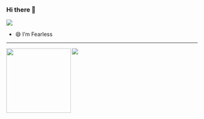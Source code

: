 ### Hi there 👋
<!-- - 👋 Hi, I’m @haikuotiana
- 👀 I’m interested in ...
- 🌱 I’m currently learning ...
- 💞️ I’m looking to collaborate on ...
- 📫 How to reach me ... -->

<!---
haikuotiana/haikuotiana is a ✨ special ✨ repository because its `README.md` (this file) appears on your GitHub profile.
You can click the Preview link to take a look at your changes.
--->

![](https://komarev.com/ghpvc/?username=zhangjichengcc)
- 😄 I’m Fearless

---

<div>
  <img height="170" align="left" src="https://github-readme-stats.vercel.app/api?username=haikuotiana&count_private=true&include_all_commits=true" />
  <img src="https://github-readme-stats.vercel.app/api/top-langs/?username=haikuotiana&layout=compact" />
</div>
